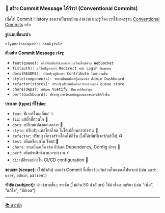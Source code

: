 ### 💬 สร้าง Commit Message ให้ว้าว\! (Conventional Commits)

เพื่อให้ Commit History ของเราเป็นระเบียบ อ่านง่าย และรู้เรื่อง เราใช้มาตรฐาน [Conventional Commits](https://www.conventionalcommits.org/en/v1.0.0/) ครับ

**รูปแบบที่แนะนำ:**

```
<type>(<scope>): <subject>
```

**ตัวอย่าง Commit Message เจ๋งๆ:**

- `feat(queue): เพิ่มฟังก์ชันอัปเดตคิวแบบเรียลไทม์ด้วย WebSocket`
- `fix(auth): แก้ไขปัญหาการ Redirect หลัง Login ผิดพลาด`
- `docs(README): ปรับปรุงคู่มือการ Contribute ให้น่าอ่านขึ้น`
- `style(components): จัดระเบียบสไตล์ปุ่มบนหน้า Admin Dashboard`
- `refactor(stores): ปรับปรุงประสิทธิภาพการทำงานของ queue store`
- `chore(deps): อัปเดต Vuetify เป็นเวอร์ชันล่าสุด`
- `perf(dashboard): ปรับปรุงการโหลดข้อมูลบนแดชบอร์ดให้เร็วขึ้น`

**ประเภท (type) ที่ใช้บ่อย:**

- `feat`: ฟีเจอร์ใหม่เอี่ยม\! ✨
- `fix`: แก้บั๊กที่กวนใจ 🐞
- `docs`: เปลี่ยนแปลงแค่เอกสาร 📝
- `style`: ปรับปรุงแค่สไตล์โค้ด ไม่ได้เปลี่ยนการทำงาน 💅
- `refactor`: ปรับปรุงโครงสร้างโค้ดให้ดีขึ้น (ไม่ได้เพิ่มฟีเจอร์/แก้บั๊ก) ♻️
- `test`: เพิ่มหรือแก้ไข Test 🧪
- `chore`: งานเบ็ดเตล็ด เช่น อัปเดต Dependency, Config ต่างๆ 🧹
- `perf`: เพิ่มประสิทธิภาพการทำงาน ⚡
- `ci`: เปลี่ยนแปลงใน CI/CD configuration 🤖

**ขอบเขต (scope):** (ไม่บังคับ) บอกว่า Commit นี้เกี่ยวข้องกับส่วนไหนของโปรเจกต์ (เช่น `auth`, `user`, `admin`, `patient`)

**หัวข้อ (subject):** คำอธิบายสั้นๆ กระชับ (ไม่เกิน 50 ตัวอักษร) ใช้คำสั่งแบบกริยา (เช่น "เพิ่ม", "แก้ไข", "อัปเดต")

---

[📚 สารบัญ](start_here.md/#-สารบัญ)
